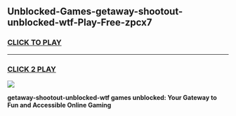 
## Unblocked-Games-getaway-shootout-unblocked-wtf-Play-Free-zpcx7
<h3>
<a href="https://premium76.site?title=getaway-shootout-unblocked-wtf&ref=17A">CLICK TO PLAY</a></h3>
<hr>

<h3>
<a href="https://premium76.site?title=getaway-shootout-unblocked-wtf&ref=17A">CLICK 2 PLAY</a>
  
</h3>

<a href="https://premium76.site?title=getaway-shootout-unblocked-wtf&ref=17A"><img src="https://clearcache.store/games.png"></a>


**getaway-shootout-unblocked-wtf games unblocked: Your Gateway to Fun and Accessible Online Gaming**

